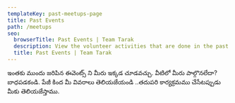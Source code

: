 ```yaml
---
templateKey: past-meetups-page
title: Past Events
path: /meetups
seo:
  browserTitle: Past Events | Team Tarak
  description: View the volunteer activities that are done in the past.
  title: Past Events | Team Tarak
---
```

ఇంతకు ముందు జరిపిన ఈవెంట్స్ ని మీరు ఇక్కడ చూడవచ్చు. వీటిలో మీరు పాల్గొనలేదా? బాధపడకండి. పేజీ కింద మీ వివరాలు తెలియజేయండి ..తదుపరి కార్యక్రమము చేసేటప్పుడు మీకు  తెలియజేస్తాము.
